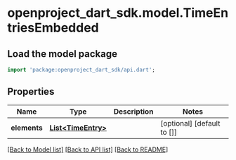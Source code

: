 # openproject_dart_sdk.model.TimeEntriesEmbedded

## Load the model package
```dart
import 'package:openproject_dart_sdk/api.dart';
```

## Properties
Name | Type | Description | Notes
------------ | ------------- | ------------- | -------------
**elements** | [**List&lt;TimeEntry&gt;**](TimeEntry.md) |  | [optional] [default to []]

[[Back to Model list]](../README.md#documentation-for-models) [[Back to API list]](../README.md#documentation-for-api-endpoints) [[Back to README]](../README.md)


